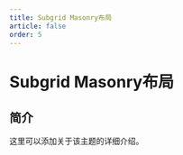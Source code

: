 ```yaml
---
title: Subgrid Masonry布局
article: false
order: 5
---
```


# Subgrid Masonry布局

## 简介

这里可以添加关于该主题的详细介绍。
